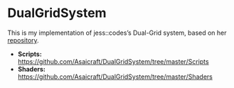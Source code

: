 # DualGridSystem

This is my implementation of jess::codes’s Dual-Grid system, based on her [repository](https://github.com/jess-hammer/dual-grid-tilemap-system-godot).  
  
- **Scripts:** https://github.com/Asaicraft/DualGridSystem/tree/master/Scripts  
- **Shaders:** https://github.com/Asaicraft/DualGridSystem/tree/master/Shaders  
